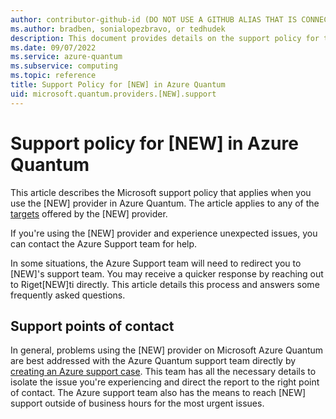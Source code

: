 ```yaml
---
author: contributor-github-id (DO NOT USE A GITHUB ALIAS THAT IS CONNECTED TO AN MS ACCOUNT - IN THE PUBLIC REPO, PRMERGER WILL CLOSE THE PR AUTOMATICALLY)
ms.author: bradben, sonialopezbravo, or tedhudek
description: This document provides details on the support policy for the [NEW]] provider in Azure Quantum
ms.date: 09/07/2022
ms.service: azure-quantum
ms.subservice: computing
ms.topic: reference
title: Support Policy for [NEW] in Azure Quantum
uid: microsoft.quantum.providers.[NEW].support
---
```


# Support policy for [NEW] in Azure Quantum

This article describes the Microsoft support policy that applies when you use the [NEW] provider in Azure Quantum. The article applies to any of the [targets](xref:microsoft.quantum.providers.[NEW]#targets) offered by the [NEW] provider.

If you're using the [NEW] provider and experience unexpected issues, you can contact the Azure Support team for help.

In some situations, the Azure Support team will need to redirect you to [NEW]'s support team. You may receive a quicker response by reaching out to Riget[NEW]ti directly. This article details this process and answers some frequently asked questions.

## Support points of contact

In general, problems using the [NEW] provider on Microsoft Azure Quantum are best addressed with the Azure Quantum support team directly by [creating an Azure support case](/azure/azure-portal/supportability/how-to-create-azure-support-request). This team has all the necessary details to isolate the issue you're experiencing and direct the report to the right point of contact. The Azure support team also has the means to reach [NEW] support outside of business hours for the most urgent issues.

<!--  OPTIONAL SECTIONS WILL DEPEND ON THE PROVIDER'S POLICIES. SEE OTHER PROVIDER SUPPORT TOPICS FOR EXAMPLES>

